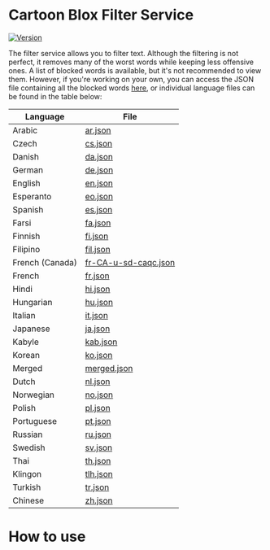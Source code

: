 # Cartoon Blox Filter Service

[![Version](https://img.shields.io/badge/version-1.0.0-blue.svg)](https://github.com/username/repo/releases/tag/v1.0.0)

The filter service allows you to filter text. Although the filtering is not perfect, it removes many of the worst words while keeping less offensive ones. A list of blocked words is available, but it's not recommended to view them. However, if you're working on your own, you can access the JSON file containing all the blocked words [here](https://cb-filter.vercel.app/jsons/merged.json), or individual language files can be found in the table below:

| Language | File |
| -------- | ---- |
| Arabic   | [ar.json](https://cb-filter.vercel.app/jsons/ar.json) |
| Czech    | [cs.json](https://cb-filter.vercel.app/jsons/cs.json) |
| Danish   | [da.json](https://cb-filter.vercel.app/jsons/da.json) |
| German   | [de.json](https://cb-filter.vercel.app/jsons/de.json) |
| English  | [en.json](https://cb-filter.vercel.app/jsons/en.json) |
| Esperanto| [eo.json](https://cb-filter.vercel.app/jsons/eo.json) |
| Spanish  | [es.json](https://cb-filter.vercel.app/jsons/es.json) |
| Farsi    | [fa.json](https://cb-filter.vercel.app/jsons/fa.json) |
| Finnish  | [fi.json](https://cb-filter.vercel.app/jsons/fi.json) |
| Filipino | [fil.json](https://cb-filter.vercel.app/jsons/fil.json) |
| French (Canada) | [fr-CA-u-sd-caqc.json](https://cb-filter.vercel.app/jsons/fr-CA-u-sd-caqc.json) |
| French   | [fr.json](https://cb-filter.vercel.app/jsons/fr.json) |
| Hindi    | [hi.json](https://cb-filter.vercel.app/jsons/hi.json) |
| Hungarian| [hu.json](https://cb-filter.vercel.app/jsons/hu.json) |
| Italian  | [it.json](https://cb-filter.vercel.app/jsons/it.json) |
| Japanese | [ja.json](https://cb-filter.vercel.app/jsons/ja.json) |
| Kabyle   | [kab.json](https://cb-filter.vercel.app/jsons/kab.json) |
| Korean   | [ko.json](https://cb-filter.vercel.app/jsons/ko.json) |
| Merged   | [merged.json](https://cb-filter.vercel.app/jsons/merged.json) |
| Dutch    | [nl.json](https://cb-filter.vercel.app/jsons/nl.json) |
| Norwegian| [no.json](https://cb-filter.vercel.app/jsons/no.json) |
| Polish   | [pl.json](https://cb-filter.vercel.app/jsons/pl.json) |
| Portuguese| [pt.json](https://cb-filter.vercel.app/jsons/pt.json) |
| Russian  | [ru.json](https://cb-filter.vercel.app/jsons/ru.json) |
| Swedish  | [sv.json](https://cb-filter.vercel.app/jsons/sv.json) |
| Thai     | [th.json](https://cb-filter.vercel.app/jsons/th.json) |
| Klingon  | [tlh.json](https://cb-filter.vercel.app/jsons/tlh.json) |
| Turkish  | [tr.json](https://cb-filter.vercel.app/jsons/tr.json) |
| Chinese  | [zh.json](https://cb-filter.vercel.app/jsons/zh.json) |

# How to use
